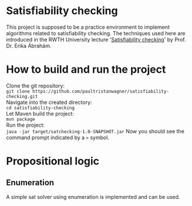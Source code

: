 # Satisfiability checking
This project is supposed to be a practice environment to implement algorithms related to satisfiability checking.
The techniques used here are introduced in the RWTH University lecture '[Satisfiability checking](https://ths.rwth-aachen.de/teaching/winter-term-2021-2022/lecture-satisfiability-checking/)' by Prof. Dr. Erika Ábrahám.

# How to build and run the project
Clone the git repository:  
`git clone https://github.com/paultristanwagner/satisfiability-checking.git`  
Navigate into the created directory:  
`cd satisfiability-checking`  
Let Maven build the project:  
`mvn package`  
Run the project:  
`java -jar target/satchecking-1.0-SNAPSHOT.jar`
Now you should see the command prompt indicated by a `>` symbol.

# Propositional logic
## Enumeration
A simple sat solver using enumeration is implemented and can be used.
